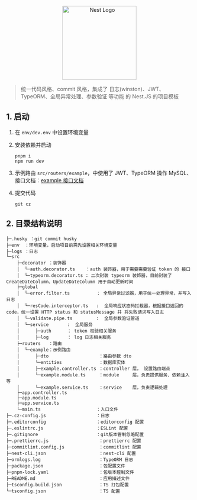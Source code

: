 <p align="center">
  <img src="https://nestjs.com/img/logo-small.svg" width="200" alt="Nest Logo" /></a>
</p>

> 统一代码风格、commit 风格，集成了 日志(winston)、JWT、TypeORM、全局异常处理、参数验证 等功能 的 Nest.JS 的项目模板

## 1. 启动

1. 在 `env/dev.env` 中设置环境变量

2. 安装依赖并启动

   ```shell
   pnpm i
   npm run dev
   ```

3. 示例路由 `src/routers/example`，中使用了 JWT、TypeORM 操作 MySQL、接口文档：[example 接口文档](https://2xwj5se0jg.apifox.cn/api-138245871)

4. 提交代码

   ```shell
   git cz
   ```

## 2. 目录结构说明

```
├─.husky ：git commit husky
├─env  ：环境变量，启动项目前需先设置相关环境变量
├─logs ：日志
└─src
    ├─decorator ：装饰器
    │  └─auth.decorator.ts    ：auth 装饰器，用于需要需要验证 token 的 接口
    │  └─typeorm.decorator.ts : 二次封装 typeorm 装饰器，目前封装了 CreateDateColumn、UpdateDateColumn 用于自动更新时间
    ├─global
    │  └─error.filter.ts          ： 全局异常过滤器，用于统一处理异常，并写入日志
    │  └─resCode.interceptor.ts   :  全局响应状态码拦截器，根据接口返回的code，统一设置 HTTP status 和 statusMessage 并 将失败请求写入日志
    │  └─validate.pipe.ts         :  全局参数验证管道
    │  └─service       :  全局服务
    │      ├─auth      ： token 校验相关服务
    │      ├─log       ： log 日志相关服务
    ├─routers   ：路由
    │  └─example：示例路由
    │      ├─dto                   ：路由参数 dto
    │      └─entities              ：数据库实体
    │      ├─example.controller.ts ：controller 层， 设置路由端点
    │      └─example.module.ts     ：module     层，负责提供服务、依赖注入等
    │      └─example.service.ts    ：service    层，负责逻辑处理
    ├─app.controller.ts     
    ├─app.module.ts         
    ├─app.service.ts     
    └─main.ts     				  ：入口文件
├─.cz-config.js   				  ：日志
├─.editorconfig   				  ：editorconfig 配置
├─.eslintrc.js    				  ：ESLint 配置
├─.gitignore      				  ：git版本管制忽略配置
├─.prettierrc.js         		   ：prettierrc 配置
├─commitlint.config.js   		   ：commitlint 配置
├─nest-cli.json     			   ：nest-cli 配置
├─ormlogs.log     				   ：TypeORM 日志
├─package.json    	 			   ：包配置文件
├─pnpm-lock.yaml   				   ：包版本控制文件
├─README.md         			   ：应用描述文件
├─tsconfig.build.json  			   ：TS 打包配置
└─tsconfig.json        			   ：TS 配置
```
